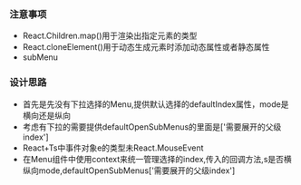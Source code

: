 ### 注意事项
  - React.Children.map()用于渲染出指定元素的类型
  - React.cloneElement()用于动态生成元素时添加动态属性或者静态属性
  - subMenu
### 设计思路
  - 首先是先没有下拉选择的Menu,提供默认选择的defaultIndex属性，mode是横向还是纵向
  - 考虑有下拉的需要提供defaultOpenSubMenus的里面是['需要展开的父级index']
  - React+Ts中事件对象e的类型未React.MouseEvent
  - 在Menu组件中使用context来统一管理选择的index,传入的回调方法,s是否横纵向mode,defaultOpenSubMenus['需要展开的父级index']
